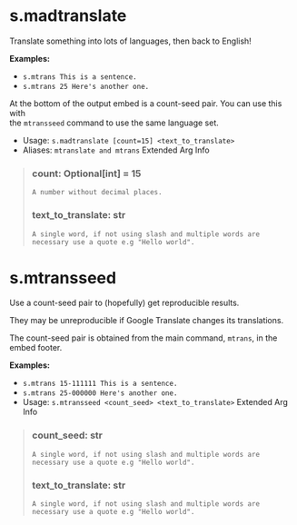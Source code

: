 # s.madtranslate
Translate something into lots of languages, then back to English!<br/>

**Examples:**<br/>
- `s.mtrans This is a sentence.`<br/>
- `s.mtrans 25 Here's another one.`<br/>

At the bottom of the output embed is a count-seed pair. You can use this with<br/>
the `mtransseed` command to use the same language set.<br/>
 - Usage: `s.madtranslate [count=15] <text_to_translate>`
 - Aliases: `mtranslate and mtrans`
Extended Arg Info
> ### count: Optional[int] = 15
> ```
> A number without decimal places.
> ```
> ### text_to_translate: str
> ```
> A single word, if not using slash and multiple words are necessary use a quote e.g "Hello world".
> ```
# s.mtransseed
Use a count-seed pair to (hopefully) get reproducible results.<br/>

They may be unreproducible if Google Translate changes its translations.<br/>

The count-seed pair is obtained from the main command, `mtrans`, in the embed footer.<br/>

**Examples:**<br/>
- `s.mtrans 15-111111 This is a sentence.`<br/>
- `s.mtrans 25-000000 Here's another one.`<br/>
 - Usage: `s.mtransseed <count_seed> <text_to_translate>`
Extended Arg Info
> ### count_seed: str
> ```
> A single word, if not using slash and multiple words are necessary use a quote e.g "Hello world".
> ```
> ### text_to_translate: str
> ```
> A single word, if not using slash and multiple words are necessary use a quote e.g "Hello world".
> ```
